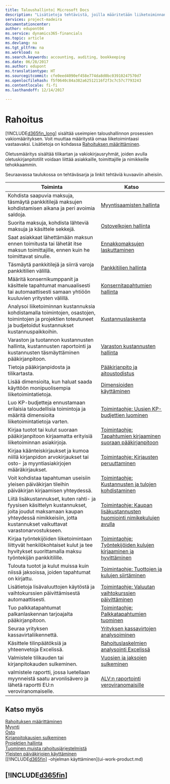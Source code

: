 ```yaml
---
title: Taloushallinto| Microsoft Docs
description: "Lisätietoja tehtävistä, joilla määritetään liiketoiminnan taloushallinto laskentatoimen, tilintarkastuksen tai kirjanpidon tarpeita varten."
services: project-madeira
documentationcenter: 
author: edupont04
ms.service: dynamics365-financials
ms.topic: article
ms.devlang: na
ms.tgt_pltfrm: na
ms.workload: na
ms.search.keywords: accounting, auditing, bookkeeping
ms.date: 06/28/2017
ms.author: edupont
ms.translationtype: HT
ms.sourcegitcommit: cfe0eed4090ef458e774da8d0bc03910247570d7
ms.openlocfilehash: f5f0640c84a382a62512116f2f3c7c57c7793243
ms.contentlocale: fi-fi
ms.lasthandoff: 12/14/2017

---
```

# <a name="finance"></a>Rahoitus
[!INCLUDE[d365fin_long](includes/d365fin_long_md.md)] sisältää useimpien taloushallinnon prosessien vakiomäärityksen. Voit muuttaa määritystä omaa liiketoimintaasi vastaavaksi. Lisätietoja on kohdassa [Rahoituksen määrittäminen](finance-setup-finance.md).

Oletusmääritys sisältää tilikartan ja vakiokirjausryhmät, joiden avulla oletuskirjanpitotilit voidaan liittää asiakkaille, toimittajille ja nimikkeille tehokkaammin.  

Seuraavassa taulukossa on tehtäväsarja ja linkit tehtäviä kuvaaviin aiheisiin.  

| Toiminta | Katso |
| --- | --- |
| Kohdista saapuvia maksuja, täsmäytä pankkitilejä maksujen kohdistamisen aikana ja peri avoimia saldoja. |[Myyntisaamisten hallinta](receivables-manage-receivables.md) |
| Suorita maksuja, kohdista lähteviä maksuja ja käsittele sekkejä. |[Ostovelkojen hallinta](payables-manage-payables.md) |
|Saat asiakkaat lähettämään maksun ennen toimitusta tai lähetät itse maksun toimittajille, ennen kuin he toimittavat sinulle.|[Ennakkomaksujen laskuttaminen](finance-invoice-prepayments.md)|
| Täsmäytä pankkitilejä ja siirrä varoja pankkitilien välillä. |[Pankkitilien hallinta](bank-manage-bank-accounts.md) |
|Määritä konsernikumppanit ja käsittele tapahtumat manuaalisesti tai automaattisesti samaan yhtiöön kuuluvien yritysten välillä.|[Konsernitapahtumien hallinta](intercompany-manage.md)|
|Analysoi liiketoiminnan kustannuksia kohdistamalla toimintojen, osastojen, toimintojen ja projektien toteutuneet ja budjetoidut kustannukset kustannuspaikkoihin.|[Kustannuslaskenta](finance-manage-cost-accounting.md)|
|Varaston ja tuotannon kustannusten hallinta, kustannusten raportointi ja kustannusten täsmäyttäminen pääkirjanpitoon.|[Varaston kustannusten hallinta](finance-manage-inventory-costs.md)|
| Tietoja pääkirjanpidosta ja tilikartasta. |[Pääkirjanpito ja aitoustodistus](finance-general-ledger.md) |
| Lisää dimensioita, kun haluat saada käyttöön monipuolisempia liiketoimintatietoja. |[Dimensioiden käyttäminen](finance-dimensions.md) |
| Luo KP-budjetteja ennustamaan erilaisia taloudellisia toimintoja ja määritä dimensioita liiketoimintatietoja varten. |[Toimintaohje: Uusien KP-budjettien luominen](finance-how-create-budgets.md) |
|Kirjaa tuotot tai kulut suoraan pääkirjanpitoon kirjaamatta erityisiä liiketoiminnan asiakirjoja.|[Toimintaohje: Tapahtumien kirjaaminen suoraan pääkirjanpitoon](finance-how-post-transactions-directly.md)|
|Kirjaa käänteiskirjaukset ja kumoa niillä kirjanpidon arvokirjaukset tai osto- ja myyntiasiakirjojen määräkirjaukset. |[Toimintaohje: Kirjausten peruuttaminen](finance-how-reverse-journal-posting.md)|
|Voit kohdistaa tapahtuman useisiin yleisen päiväkirjan tileihin päiväkirjan kirjaamisen yhteydessä. |[Toimintaohje: Kustannusten ja tulojen kohdistaminen](year-allocate-costs-income.md) |
| Liitä lisäkustannukset, kuten rahti- ja fyysisen käsittelyn kustannukset, joita joudut maksamaan kaupan yhteydessä nimikkeisiin, jotta kustannukset vaikuttavat varastonarvostukseen. |[Toimintaohje: Kaupan lisäkustannusten huomiointi nimikekulujen avulla](payables-how-assign-item-charges.md) |
|Kirjaa työntekijöiden liiketoimintaan liittyvät henkilökohtaiset kulut ja tee hyvitykset suorittamalla maksu työntekijän pankkitilille.|[Toimintaohje: Työntekijöiden kulujen kirjaaminen ja hyvittäminen](finance-how-record-reimburse-employee-expenses.md)|
| Tulouta tuotot ja kulut muissa kuin niissä jaksoissa, joiden tapahtumat on kirjattu. |[Toimintaohje: Tuottojen ja kulujen siirtäminen](finance-how-defer-revenue-expenses.md)|
|Lisätietoja lisävaluuttojen käytöstä ja vaihtokurssien päivittämisestä automaattisesti. |[Toimintaohje: Valuutan vaihtokurssien päivittäminen](finance-how-update-currencies.md)|
| Tuo palkkatapahtumat palkanlaskennan tarjoajalta pääkirjanpitoon. |[Toimintaohje: Palkkatapahtumien tuominen](finance-how-import-payroll-transactions.md)|
| Seuraa yrityksen kassavirtaliikennettä. |[Yrityksen kassavirtojen analysoiminen](finance-analyze-cash-flow.md) |
| Käsittele tilinpäätöksiä ja yhteenvetoja Excelissä. |[Rahoituslaskelmien analysointi Excelissä](finance-analyze-excel.md) |
| Valmistele tilikauden tai kirjanpitokauden sulkeminen. |[Vuosien ja jaksojen sulkeminen](year-close-years-periods.md) |
|valmistele raportti, jossa luetellaan myynneistä saatu arvonlisävero ja lähetä raportti EU:n veroviranomaiselle. | [ALV:n raportointi veroviranomaisille](finance-how-report-vat.md)|

## <a name="see-also"></a>Katso myös
[Rahoituksen määrittäminen](finance-setup-finance.md)  
[Myynti](sales-manage-sales.md)  
[Osto](purchasing-manage-purchasing.md)  
[Kirjanpitokausien sulkeminen](year-close-years-periods.md)  
[Projektien hallinta](projects-manage-projects.md)    
[Tuominen muista rahoitusjärjestelmistä](upload-data.md)  
[Yleisten päiväkirjojen käyttäminen](ui-work-general-journals.md)  
[[!INCLUDE[d365fin](includes/d365fin_md.md)] -ohjelman käyttäminen](ui-work-product.md)  

## [!INCLUDE[d365fin](includes/free_trial_md.md)]

